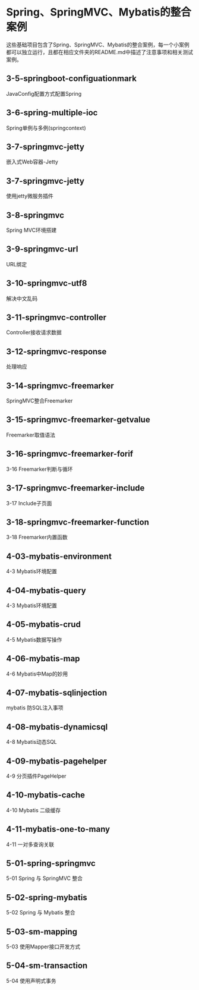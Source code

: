 # Spring、SpringMVC、Mybatis的整合案例

这些基础项目包含了Spring、SpringMVC、Mybatis的整合案例，每一个小案例都可以独立运行，且都在相应文件夹的README.md中描述了注意事项和相关测试案例。

## 3-5-springboot-configuationmark
  JavaConfig配置方式配置Spring

## 3-6-spring-multiple-ioc
  Spring单例与多例(springcontext)  
  

## 3-7-springmvc-jetty
  嵌入式Web容器-Jetty
  

## 3-7-springmvc-jetty
  使用jetty微服务插件
    
## 3-8-springmvc
  Spring MVC环境搭建
  
## 3-9-springmvc-url
  URL绑定

## 3-10-springmvc-utf8 
  解决中文乱码

## 3-11-springmvc-controller
  Controller接收请求数据

## 3-12-springmvc-response
  处理响应


## 3-14-springmvc-freemarker
  SpringMVC整合Freemarker 


## 3-15-springmvc-freemarker-getvalue
  Freemarker取值语法
  

## 3-16-springmvc-freemarker-forif
  3-16 Freemarker判断与循环

## 3-17-springmvc-freemarker-include
  3-17 Include子页面

## 3-18-springmvc-freemarker-function
  3-18 Freemarker内置函数


## 4-03-mybatis-environment
  4-3 Mybatis环境配置

## 4-04-mybatis-query
  4-3 Mybatis环境配置

## 4-05-mybatis-crud
  4-5 Mybatis数据写操作


## 4-06-mybatis-map
  4-6 Mybatis中Map的妙用


## 4-07-mybatis-sqlinjection
  mybatis 防SQL注入事项
  

## 4-08-mybatis-dynamicsql
  4-8 Mybatis动态SQL


## 4-09-mybatis-pagehelper
  4-9 分页插件PageHelper


## 4-10-mybatis-cache
  4-10 Mybatis 二级缓存


## 4-11-mybatis-one-to-many
  4-11 一对多查询关联  
  
## 5-01-spring-springmvc
  5-01 Spring 与 SpringMVC 整合

## 5-02-spring-mybatis
  5-02 Spring 与 Mybatis 整合

## 5-03-sm-mapping
  5-03 使用Mapper接口开发方式

## 5-04-sm-transaction
  5-04 使用声明式事务


  
  
  
  

